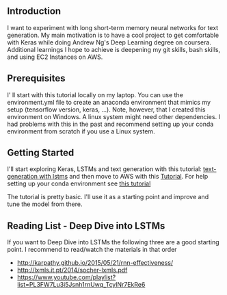 ## Introduction
I want to experiment with long short-term memory neural networks for text generation. My main motivation is to have a cool project to get comfortable with Keras while doing Andrew Ng's Deep Learning degree on coursera.
Additional learnings I hope to achieve is deepening my git skills, bash skills, and using EC2 Instances on AWS.

## Prerequisites
I' ll start with this tutorial locally on my laptop. You can use the environment.yml file to create an anaconda environment that mimics my setup (tensorflow version, keras, ...). Note, however, that I created this environment on Windows. A linux system might need other dependencies. I had problems with this in the past and recommend setting up your conda environment from scratch if you use a Linux system.

## Getting Started
I'll start exploring Keras, LSTMs and text generation with this tutorial: [text-generation with lstms](https://machinelearningmastery.com/text-generation-lstm-recurrent-neural-networks-python-keras/) and then move to AWS with this [Tutorial](https://machinelearningmastery.com/develop-evaluate-large-deep-learning-models-keras-amazon-web-services/). For help setting up your conda environment see [this tutorial](https://machinelearningmastery.com/setup-python-environment-machine-learning-deep-learning-anaconda/)

The tutorial is pretty basic. I'll use it as a starting point and improve and tune the model from there.

## Reading List - Deep Dive into LSTMs
If you want to Deep Dive into LSTMs the following three are a good starting point. I recommend to read/watch the materials in that order
 - http://karpathy.github.io/2015/05/21/rnn-effectiveness/
 - http://lxmls.it.pt/2014/socher-lxmls.pdf
 - https://www.youtube.com/playlist?list=PL3FW7Lu3i5Jsnh1rnUwq_TcylNr7EkRe6
